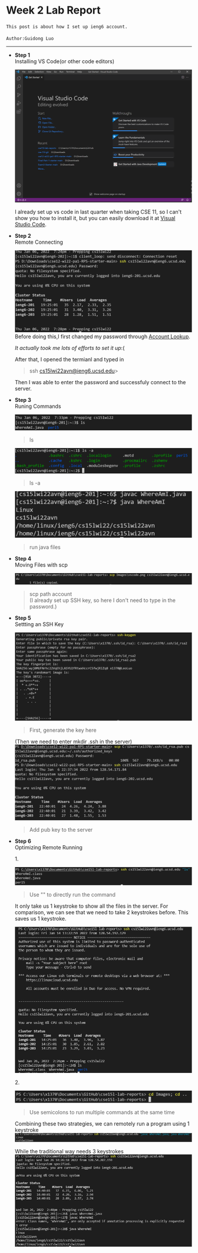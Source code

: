 # Week 2 Lab Report 

    This post is about how I set up ieng6 account. 

    Author:Guidong Luo

---
* **Step 1**\
Installing VS Code(or other code editors)

    ![Image](Images\vscode.png)

     I already set up vs code in last quarter when taking CSE 11, so I can't show you how to install it, but you can easily download it at [Visual Studio Code](https://code.visualstudio.com/).
* **Step 2**\
Remote Connecting

    ![Image](Images\connect.png)
Before doing this,I first changed my password through [Account Lookup](https://sdacs.ucsd.edu/~icc/index.php).

    *It actually took me lots of efforts to set it up*:(
    
    After that, I opened the termianl and typed in
    >ssh cs15lwi22avn@ieng6.ucsd.edu> 

    Then I was able to enter the password and successfuly connect to the server.
* **Step 3**\
Runing Commands


     ![Image](Images\c2.png)
     >ls

    ![Image](Images\command.png)
    >ls -a

     ![Image](Images\c3.png)
     >run java files

* **Step 4**\
Moving Files with scp


    ![Image](Images\copy.png)
    >scp path account\
    (I already set up SSH key, so here I don't need to type in the password.)

* **Step 5**\
Settting an SSH Key


    ![Image](Images\key.png)
    > First, generate the key here

    (Then we need to enter mkdir .ssh in the server)
    ![Image](Images\key2.png)
    > Add pub key to the server
* **Step 6**\
Optimizing Remote Running

    1\.

   ![Image](Images\o1.png)
   >Use "" to directly run the command 

   It only take us 1 keystroke to show all the files in the server. For comparison, we can see that we need to take 2 keystrokes before. This saves us 1 keystroke.

    ![Image](Images\com1.png)

    2\.

   ![Image](Images\o2.png)
   > Use semicolons to run multiple commands at the same time


   Combining these two strategies, we can remotely run a program using 1 keystroke
   ![Image](Images\com2.png)

   While the traditional way needs 3 keystrokes
   ![Image](Images\com3.png)
